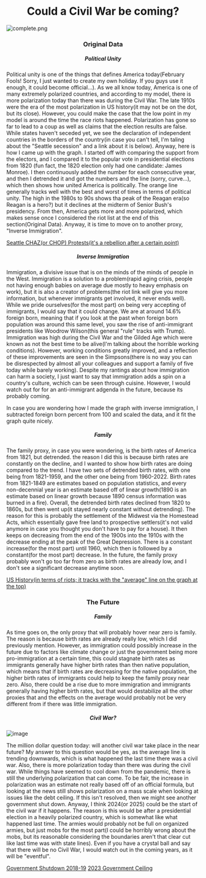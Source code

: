 <h1 align="center">Could a Civil War be coming?</h1>
<img src="https://github.com/akhilmanhattan/cliodynamics/blob/main/America/3/complete.png?raw=true" alt="complete.png"/>
<h3 align="center">Original Data</h3>
<h5 align="center">Political Unity</h5>
<p>Political unity is one of the things that defines America today(February Fools! Sorry, I just wanted to create my own holiday. If you guys use it enough,
it could become official...). As we all know today, America is one of many extremely polarized countries, and according to my model, there is more
polarization today than there was during the Civil War. The late 1910s were the era of the most polarization in US history(it may not be on the dot, but its
close). However, you could make the case that the low point in my model is around the time the race riots happened. Polarization has gone so far to lead to a coup as well as claims that the election results are false. While states haven't seceded yet, we see the declaration of independent countries in the borders of the country(in case you can't tell, I'm taling about the "Seattle secession" and a link about it is below). Anyway, here is how I came up with the graph. I started off with comparing the support from the electors, and I compared it to the popular vote in presidential elections from 1820 (fun fact, the 1820 election only had one candidate: James Monroe). I then continuously added the number for each consecutive year, and then I detrended it and got the numbers and the line (sorry, curve...), which then shows how united America is politically. The orange line generally tracks well with the best and worst of times in terms of political unity. The high in the 1980s to 90s shows tha peak of the Reagan era(so Reagan is a hero?) but it declines at the midterm of Senior Bush's presidency. From then, America gets more and more polarized, which makes sense once I considered the riot list at the end of this section(Original Data). Anyway, it is time to move on to another proxy, "Inverse Immigration".</p>
<a href="https://en.wikipedia.org/wiki/Capitol_Hill_Occupied_Protest#:~:text=The%20Capitol%20Hill%20Occupied%20Protest,Hill%20neighborhood%20of%20Seattle%2C%20Washington.">Seattle CHAZ(or CHOP) Protests(it's a rebellion after a certain point)</a>
<h5 align="center">Inverse Immigration</h5>
<p>Immigration, a divisive issue that is on the minds of the minds of people in the West. Immigration is a solution to a problem(rapid aging crisis, people not having enough babies on average due mostly to heavy emphasis on work), but it is also a creator of problems(the riot link will give you more information, but whenever immigrants get involved, it never ends well). While we pride ourselves(for the most part) on being very accepting of immigrants, I would say that it could change. We are at around 14.6% foreign born, meaning that if you look at the past when foreign born population was around this same level, you saw the rise of anti-immigrant presidents like Woodrow Wilson(this general "rule" tracks with Trump). Immigration was high during the Civil War and the Gilded Age which were known as not the best time to be alive(I'm talking about the horrible working conditions). However, working conditions greatly improved, and a reflection of these improvements are seen in the Simpsons(there is no way you can be disrespected by almost all your colleagues and support a family of five today while barely working). Despite my rantings about how immigration can harm a society, I just want to say that immigration adds a spin on a country's culture, wchich can be seen through cuisine. However, I would watch out for for an anti-immigrant adgenda in the future, because its probably coming.

In case you are wondering how I made the graph with inverse immigration, I subtracted foreign born percent from 100 and scaled the data, and it fit the graph quite nicely.</p>
<h5 align="center">Family</h5>
<p>The family proxy, in case you were wondering, is the birth rates of America from 1821, but detrended. the reason I did this is because birth rates are constantly on the decline, and I wanted to show how birth rates are doing compared to the trend. I have two sets of detrended birth rates, with one being from 1821-1959, and the other one being from 1960-2022. Birth rates from 1821-1849 are estimates based on population statistics, and every non-decennial year is an estimate based off of linear growth(1890 is an estimate based on linear growth because 1890 census information was burned in a fire). Overall, the detrended birth rates declined from 1820 to 1860s, but then went up(it stayed nearly constant without detrending). The reason for this is probably the settlement of the Midwest via the Homestead Acts, which essentially gave free land to prospective settlers(it's not valid anymore in case you thought you don't have to pay for a house). It then keeps on decreasing from the end of the 1900s into the 1910s with the decrease ending at the peak of the Great Depression. There is a constant increase(for the most part) until 1960, which then is followed by a constant(for the most part) decrease. In the future, the family proxy probably won't go too far from zero as birth rates are already low, and I don't see a significant decrease anytime soon.</p>
<a href="https://en.wikipedia.org/wiki/List_of_incidents_of_civil_unrest_in_the_United_States">US History(in terms of riots; it tracks with the "average" line on the graph at the top)</a>
<h3 align="center">The Future</h3>
<h5 align="center">Family</h5>
<p>As time goes on, the only proxy that will probably hover near zero is family. The reason is because birth rates are already really low, which I did previously mention. However, as immigration could possibly increase in the future due to factors like climate change or just the government being more pro-immigration at a certain time, this could stagnate birth rates as immigrants generally have higher birth rates than then native population, which means that if birth rates are decreasing for the native population, the higher birth rates of immigrants could help to keep the family proxy near zero. Also, there could be a rise due to more immigration and immigrants generally having higher birth rates, but that would destabilize all the other proxies that  and the effects on the average would probably not be very different from if there was little immigration.</p>
<h5 align="center">Civil War?</h5>

![image](https://user-images.githubusercontent.com/48994987/219514558-440bfb44-2f1c-49cf-820a-e4b9ad20af1a.png)

<p>The million dollar question today: will another civil war take place in the near future? My answer to this question would be yes, as the average line is trending downwards, which is what happened the last time there was a civil war. Also, there is more polarization today than there was during the civil war. While things have seemed to cool down from the pandemic, there is still the underlying polarization that can come. To be fair, the increase in polarization was an estimate not really based off of an official formula, but looking at the news still shows polarization on a mass scale when looking at issues like the debt ceiling. If this isn't resolved, then we might see another government shut down. Anyway, I think 2024(or 2025) could be the start of the civil war if it happens. The reason is this would be after a presidential election in a heavily polarized country, which is somewhat like what happened last time. The armies would probably not be full on organized armies, but just mobs for the most part(I could be horribly wrong about the mobs, but its reasonable considering the boundaries aren't that clear cut like last time was with state lines). Even if you have a crystal ball and say that there will be no Civil War, I would watch out in the coming years, as it will be "eventful".</p>
<a href="https://en.wikipedia.org/wiki/2018%E2%80%932019_United_States_federal_government_shutdown">Government Shutdown 2018-19</a>
<a href="https://www.brookings.edu/2023/01/25/how-worried-should-we-be-if-the-debt-ceiling-isnt-lifted/">2023 Government Ceiling</a>
